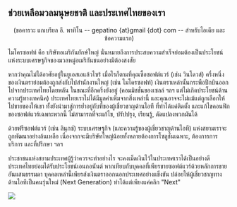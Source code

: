 



<h2>ช่วยเหลือมวลมนุษยชาติ และประเทศไทยของเรา</h2>

<center>(ขอคารวะ แกเบรียล อี. พาทิโน -- gepatino {at}gmail {dot} com -- สำหรับไอเดีย และข้อความแรก) </center>

ไมโครซอฟท์ คือ บริษัทอเมริกันยักษ์ใหญ่ นั่นหมายถึงการประสบความสำเร็จย่อมต้องเป็นประโยชน์แห่งระบบเศรษฐกิจของมวลหมู่อเมริกันชนอย่างมิต้องสงสัย

หากว่าคุณไม่ได้อาศัยอยู่ในยูเอสเอแล้วไซร้ เมื่อไรก็ตามที่คุณซื้อซอฟต์แวร์ (เช่น วินโดวส์) ครึ่งหนึ่งของเงินตราย่อมต้องถูกส่งกับไปสำนักงานใหญ่ (เช่น ไมโครซอฟท์) เงินตราเหล่านั้นกระพือปีกบินออกไปจากประเทศไทยโดยพลัน ในขณะที่อีกครึ่งยังอยู่ (คอมมิชชั่นของเซลล์ ฯลฯ แต่ไม่เกิดประโยชน์ด้านความรู้ทางเทคนิค) ประเทศไทยเราไม่ได้มีมูลค่าเพิ่มจากสิ่งเหล่านี้ และคุณอาจจะไม่แม้แต่ถูกเลือกให้ไปขายของให้เขา ทั้งยังนำมาสู่การย่ำอยู่กับที่ของผู้เชี่ยวชาญด้านไอที ที่ทำได้แค่ติดตั้ง และแก้ไขคอนฟิกของซอฟต์แวร์เฉพาะพวกนี้ ไม่สามารถที่จะแก้ไข, ปรัปปรุง, เรียนรู้, ดัดแปลงพวกมันได้

ด้วยฟรีซอฟต์แวร์ (เช่น ลินุกซ์) ระบบเศรษฐกิจ (และความรู้ของผู้เชี่ยวชาญด้านไอที) แห่งสยามเราจะถูกพัฒนาอย่างล้นเหลือ เนื่องจากจะมีบริษัทใหญ่น้อยทั้งหลายต้องการโซลูชั่นเฉพาะ, ต้องการการบริการ และที่ปรึกษา ฯลฯ

ประชาชนแห่งสยามประเทศผู้รู้ว่าควรจะทำอย่างไร จะคงเม็ดเงินไว้ในประเทศเราได้เป็นอย่างดี ประเทศไทยย่อมได้รับประโยชน์เอนกอนันต์ หากเทียบกับบุคคลที่เพียรขายซอฟต์แวร์ด้วยหลักการขายอันแสนธรรมดา บุคคลเหล่านี้เพียรส่งเงินตราออกนอกประเทศอย่างแข็งขัน ปล่อยให้ผู้เชี่ยวชาญทางด้านไอทีเป็นคนรุ่นใหม่ (Next Generation) ทำได้แต่เพียงแค่คลิก "Next"

<img src="Images/earth.png" />





